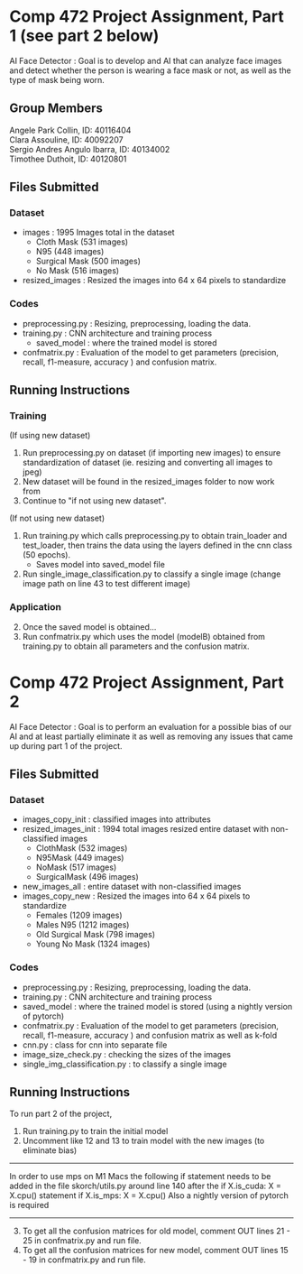 # Comp 472 Project Assignment, Part 1 (see part 2 below)

AI Face Detector : Goal is to develop and AI that can analyze face images and detect whether the person is wearing a face mask or not, as well as the type of mask being worn.  

## Group Members
Angele Park Collin, ID:  40116404\
Clara Assouline, ID: 40092207\
Sergio Andres Angulo Ibarra, ID: 40134002\
Timothee Duthoit, ID: 40120801

## Files Submitted

### Dataset

- images : 1995 Images total in the dataset
  - Cloth Mask (531 images)
  - N95 (448 images)
  - Surgical Mask (500 images)
  - No Mask (516 images)
- resized_images : Resized the images into 64 x 64 pixels to standardize

### Codes

- preprocessing.py : Resizing, preprocessing, loading the data.
- training.py : CNN architecture and training process
  - saved_model : where the trained model is stored
- confmatrix.py : Evaluation of the model to get parameters (precision, recall, f1-measure, accuracy ) and confusion matrix.

## Running Instructions

### Training 
(If using new dataset)
1. Run preprocessing.py on dataset (if importing new images) to ensure standardization of dataset (ie. resizing and converting all images to jpeg) 
2. New dataset will be found in the resized_images folder to now work from
3. Continue to "if not using new dataset".

(If not using new dataset)
1. Run training.py which calls preprocessing.py to obtain train_loader and test_loader, then trains the data using the layers defined in the cnn class (50 epochs).
   - Saves model into saved_model file
2. Run single_image_classification.py to classify a single image (change image path on line 43 to test different image)

### Application  
2. Once the saved model is obtained...
3. Run confmatrix.py which uses the model (modelB) obtained from training.py to obtain all parameters and the confusion matrix.  

# Comp 472 Project Assignment, Part 2

AI Face Detector : Goal is to perform an evaluation for a possible bias of our AI and at least partially eliminate it as well as removing any issues that came up during part 1 of the project.

## Files Submitted

### Dataset

- images_copy_init : classified images into attributes
- resized_images_init : 1994 total images resized entire dataset with non-classified images 
  - ClothMask (532 images)
  - N95Mask (449 images)
  - NoMask (517 images)
  - SurgicalMask (496 images)
- new_images_all : entire dataset with non-classified images
- images_copy_new : Resized the images into 64 x 64 pixels to standardize
  - Females (1209 images)
  - Males N95 (1212 images)
  - Old Surgical Mask (798 images)
  - Young No Mask (1324 images)

### Codes

- preprocessing.py : Resizing, preprocessing, loading the data.
- training.py : CNN architecture and training process
- saved_model : where the trained model is stored (using a nightly version of pytorch)
- confmatrix.py : Evaluation of the model to get parameters (precision, recall, f1-measure, accuracy ) and confusion matrix as well as k-fold
- cnn.py : class for cnn into separate file 
- image_size_check.py : checking the sizes of the images
- single_img_classification.py : to classify a single image

## Running Instructions
To run part 2 of the project, 

1. Run training.py to train the initial model
2. Uncomment like 12 and 13 to train model with the new images (to eliminate bias)
***
In order to use mps on M1 Macs the following if statement needs to be added in the file skorch/utils.py around
line 140 after the if X.is_cuda: X = X.cpu() statement
if X.is_mps:
    X = X.cpu()
Also a nightly version of pytorch is required
***
3. To get all the confusion matrices for old model, comment OUT lines 21 - 25 in confmatrix.py and run file. 
4. To get all the confusion matrices for new model, comment OUT lines 15 - 19 in confmatrix.py and run file.

